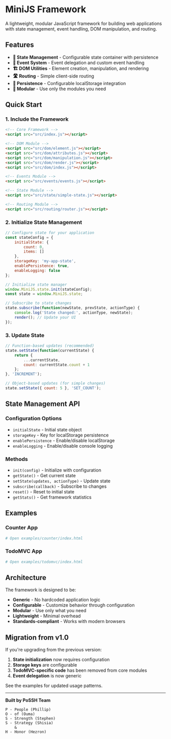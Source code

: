 # MiniJS Framework

A lightweight, modular JavaScript framework for building web applications with state management, event handling, DOM manipulation, and routing.

## Features

- **🔄 State Management** - Configurable state container with persistence
- **🎯 Event System** - Event delegation and custom event handling
- **🏗️ DOM Utilities** - Element creation, manipulation, and rendering
- **🛣️ Routing** - Simple client-side routing
- **💾 Persistence** - Configurable localStorage integration
- **🔧 Modular** - Use only the modules you need

## Quick Start

### 1. Include the Framework

```html
<!-- Core Framework -->
<script src="src/index.js"></script>

<!-- DOM Module -->
<script src="src/dom/element.js"></script>
<script src="src/dom/attributes.js"></script>
<script src="src/dom/manipulation.js"></script>
<script src="src/dom/render.js"></script>
<script src="src/dom/index.js"></script>

<!-- Events Module -->
<script src="src/events/events.js"></script>

<!-- State Module -->
<script src="src/state/simple-state.js"></script>

<!-- Routing Module -->
<script src="src/routing/router.js"></script>
```

### 2. Initialize State Management

```javascript
// Configure state for your application
const stateConfig = {
    initialState: {
        count: 0,
        items: []
    },
    storageKey: 'my-app-state',
    enablePersistence: true,
    enableLogging: false
};

// Initialize state manager
window.MiniJS.state.init(stateConfig);
const state = window.MiniJS.state;

// Subscribe to state changes
state.subscribe(function(newState, prevState, actionType) {
    console.log('State changed:', actionType, newState);
    render(); // Update your UI
});
```

### 3. Update State

```javascript
// Function-based updates (recommended)
state.setState(function(currentState) {
    return {
        ...currentState,
        count: currentState.count + 1
    };
}, 'INCREMENT');

// Object-based updates (for simple changes)
state.setState({ count: 5 }, 'SET_COUNT');
```

## State Management API

### Configuration Options

- `initialState` - Initial state object
- `storageKey` - Key for localStorage persistence
- `enablePersistence` - Enable/disable localStorage
- `enableLogging` - Enable/disable console logging

### Methods

- `init(config)` - Initialize with configuration
- `getState()` - Get current state
- `setState(updates, actionType)` - Update state
- `subscribe(callback)` - Subscribe to changes
- `reset()` - Reset to initial state
- `getStats()` - Get framework statistics

## Examples

### Counter App
```bash
# Open examples/counter/index.html
```

### TodoMVC App
```bash
# Open examples/todomvc/index.html
```

## Architecture

The framework is designed to be:

- **Generic** - No hardcoded application logic
- **Configurable** - Customize behavior through configuration
- **Modular** - Use only what you need
- **Lightweight** - Minimal overhead
- **Standards-compliant** - Works with modern browsers

## Migration from v1.0

If you're upgrading from the previous version:

1. **State initialization** now requires configuration
2. **Storage keys** are configurable
3. **TodoMVC-specific code** has been removed from core modules
4. **Event delegation** is now generic

See the examples for updated usage patterns.

---

**Built by PoSSH Team**
```
P - People (Phillip)
O - of (Ouma)
S - Strength (Stephen)
S - Strategy (Shisia)
    &
H - Honor (Hezron)
```